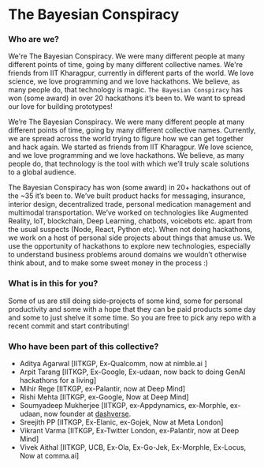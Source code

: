 
# The Bayesian Conspiracy

### Who are we?

We're The Bayesian Conspiracy. We were many different people at many different points of time, going by many different collective names. We're friends from IIT Kharagpur, currently in different parts of the world. We love science, we love programming and we love hackathons. We believe, as many people do, that technology is magic. `The Bayesian Conspiracy` has won (some award) in over 20 hackathons it’s been to. We want to spread our love for building prototypes!

We’re The Bayesian Conspiracy. We were many different people at many different points of time, going by many different collective names. Currently, we are spread across the world trying to figure how we can get together and hack again. We started as friends from IIT Kharagpur. We love science, and we love programming and we love hackathons. We believe, as many people do, that technology is the tool with which we’ll truly scale solutions to a global audience. 

The Bayesian Conspiracy has won (some award) in 20+ hackathons out of the ~35 it’s been to. We’ve built product hacks for messaging, insurance, interior design, decentralized trade, personal medication management and multimodal transportation. We’ve worked on technologies like Augmented Reality,  IoT, blockchain, Deep Learning, chatbots, voicebots etc. apart from the usual suspects (Node, React, Python etc). When not doing hackathons, we work on a host of personal side projects about things that amuse us. We use the opportunity of hackathons to explore new technologies, especially to understand business problems around domains we wouldn’t otherwise think about, and to make some sweet money in the process :)

### What is in this for you?

Some of us are still doing side-projects of some kind, some for personal productivity and some with a hope that they can be paid products some day and some to just shelve it some time. So you are free to pick any repo with a recent commit and start contributing!

### Who have been part of this collective?

- Aditya Agarwal [IITKGP, Ex-Qualcomm, now at nimble.ai ]
- Arpit Tarang [IITKGP, Ex-Google, Ex-udaan, now back to doing GenAI hackathons for a living]
- Mihir Rege [IITKGP, ex-Palantir, now at Deep Mind]
- Rishi Mehta [IITKGP, ex-Google, Now at Deep Mind] 
- Soumyadeep Mukherjee [IITKGP, ex-Appdynamics, ex-Morphle, ex-udaan, now founder at [dashverse](dashverse.ai).
- Sreejith PP [IITKGP, Ex-Elanic, ex-Gojek, Now at Meta London]
- Vikrant Varma [IITKGP, Ex-Twitter London, ex-Palantir, now at Deep Mind]
- Vivek Aithal [IITKGP, UCB, Ex-Ola, Ex-Go-Jek, Ex-Morphle, Ex-Locus, Now at comma.ai]

